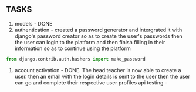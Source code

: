 ## TASKS

1. models - DONE
1. authentication - created a password generator and intergrated it with django's password creator so as to create the user's passwords then the user can login to the platform and then finish filling in their information so as to continue using the platform

```python
from django.contrib.auth.hashers import make_password
```

1. account activation - DONE. The head teacher is now able to create a user. then an email with the login details is sent to the user then the user can go and complete their respective user profiles
   api testing -
